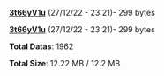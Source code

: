 [**3t66yV1u**](/data/3t66yV1u.txt) (27/12/22 - 23:21)- 299 bytes

[**3t66yV1u**](/data/3t66yV1u.txt) (27/12/22 - 23:21)- 299 bytes

**Total Datas**: 1962

**Total Size**: 12.22 MB / 12.2 MB